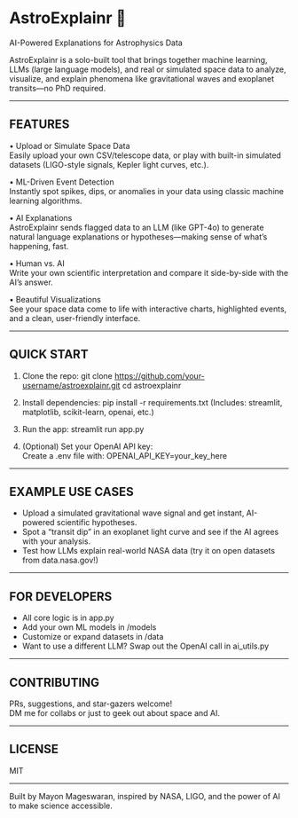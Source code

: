 AstroExplainr 🚀
================

AI-Powered Explanations for Astrophysics Data

AstroExplainr is a solo-built tool that brings together machine learning, LLMs (large language models), and real or simulated space data to analyze, visualize, and explain phenomena like gravitational waves and exoplanet transits—no PhD required.

--------------------------
FEATURES
--------------------------
• Upload or Simulate Space Data  
  Easily upload your own CSV/telescope data, or play with built-in simulated datasets (LIGO-style signals, Kepler light curves, etc.).

• ML-Driven Event Detection  
  Instantly spot spikes, dips, or anomalies in your data using classic machine learning algorithms.

• AI Explanations  
  AstroExplainr sends flagged data to an LLM (like GPT-4o) to generate natural language explanations or hypotheses—making sense of what’s happening, fast.

• Human vs. AI  
  Write your own scientific interpretation and compare it side-by-side with the AI’s answer.

• Beautiful Visualizations  
  See your space data come to life with interactive charts, highlighted events, and a clean, user-friendly interface.

--------------------------
QUICK START
--------------------------
1. Clone the repo:
   git clone https://github.com/your-username/astroexplainr.git
   cd astroexplainr

2. Install dependencies:
   pip install -r requirements.txt
   (Includes: streamlit, matplotlib, scikit-learn, openai, etc.)

3. Run the app:
   streamlit run app.py

4. (Optional) Set your OpenAI API key:  
   Create a .env file with:
   OPENAI_API_KEY=your_key_here

--------------------------
EXAMPLE USE CASES
--------------------------
- Upload a simulated gravitational wave signal and get instant, AI-powered scientific hypotheses.
- Spot a “transit dip” in an exoplanet light curve and see if the AI agrees with your analysis.
- Test how LLMs explain real-world NASA data (try it on open datasets from data.nasa.gov!)

--------------------------
FOR DEVELOPERS
--------------------------
- All core logic is in app.py
- Add your own ML models in /models
- Customize or expand datasets in /data
- Want to use a different LLM? Swap out the OpenAI call in ai_utils.py

--------------------------
CONTRIBUTING
--------------------------
PRs, suggestions, and star-gazers welcome!  
DM me for collabs or just to geek out about space and AI.

--------------------------
LICENSE
--------------------------
MIT

--------------------------

Built by Mayon Mageswaran, inspired by NASA, LIGO, and the power of AI to make science accessible.
